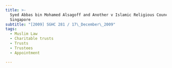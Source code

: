 ```yaml
---
title: >-
  Syed Abbas bin Mohamed Alsagoff and Another v Islamic Religious Council of
  Singapore
subtitle: "[2009] SGHC 281 / 17\_December\_2009"
tags:
  - Muslim Law
  - Charitable trusts
  - Trusts
  - Trustees
  - Appointment

---
```


